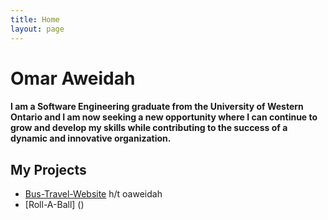 ```yaml
---
title: Home
layout: page
---
```


# Omar Aweidah
#### I am a Software Engineering graduate from the University of Western Ontario and I am now seeking a new opportunity where I can continue to grow and develop my skills while contributing to the success of a dynamic and innovative organization.

## My Projects
- [Bus-Travel-Website](https://github.com/oaweidah/Bus-Travel-Website) h/t oaweidah
- [Roll-A-Ball] ()
